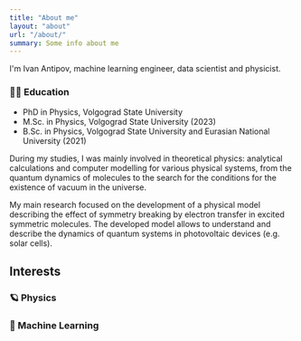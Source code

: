 ```yaml
---
title: "About me"
layout: "about"
url: "/about/"
summary: Some info about me
---
```


I'm Ivan Antipov, machine learning engineer, data scientist and physicist.

### :man_student: Education
- PhD in Physics, Volgograd State University
- M.Sc. in Physics, Volgograd State University (2023)
- B.Sc. in Physics, Volgograd State University and Eurasian National University (2021)

During my studies, I was mainly involved in theoretical physics: analytical calculations and computer modelling for various physical systems, from the quantum dynamics of molecules to the search for the conditions for the existence of vacuum in the universe.

My main research focused on the development of a physical model describing the effect of symmetry breaking by electron transfer in excited symmetric molecules. The developed model allows to understand and describe the dynamics of quantum systems in photovoltaic devices (e.g. solar cells).

## Interests

### :ringed_planet: Physics

### :mechanical_arm: Machine Learning